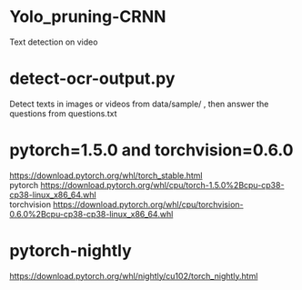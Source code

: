 # Yolo_pruning-CRNN
 Text detection on video
# detect-ocr-output.py 
 Detect texts in images or videos from data/sample/ , then answer the questions from questions.txt
# pytorch=1.5.0 and torchvision=0.6.0
 https://download.pytorch.org/whl/torch_stable.html  
 pytorch https://download.pytorch.org/whl/cpu/torch-1.5.0%2Bcpu-cp38-cp38-linux_x86_64.whl  
 torchvision https://download.pytorch.org/whl/cpu/torchvision-0.6.0%2Bcpu-cp38-cp38-linux_x86_64.whl
# pytorch-nightly  
 https://download.pytorch.org/whl/nightly/cu102/torch_nightly.html  
 
